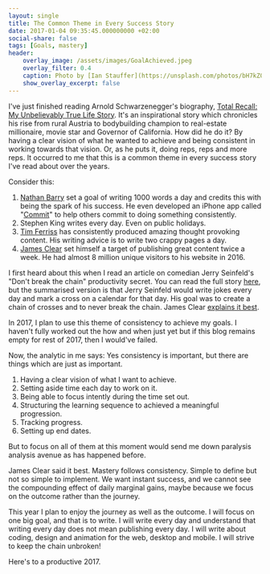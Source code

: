 ```yaml
---
layout: single
title: The Common Theme in Every Success Story
date: 2017-01-04 09:35:45.000000000 +02:00
social-share: false
tags: [Goals, mastery]
header:
    overlay_image: /assets/images/GoalAchieved.jpeg
    overlay_filter: 0.4
    caption: Photo by [Ian Stauffer](https://unsplash.com/photos/bH7kZ0yazB0) on [Unsplash](https://unsplash.com/)
    show_overlay_excerpt: false
---
```


I've just finished reading Arnold Schwarzenegger's biography, <a href="https://www.amazon.com/gp/product/1451662440/ref=as_li_qf_sp_asin_il_tl?ie=UTF8&amp;tag=assbl05-20&amp;camp=1789&amp;creative=9325&amp;linkCode=as2&amp;creativeASIN=1451662440&amp;linkId=5cd3367b36d651239f6e75dbb8aeec24">Total Recall: My Unbelievably True Life Story</a>. It's an inspirational story which chronicles his rise from rural Austria to bodybuilding champion to real-estate millionaire, movie star and Governor of California. How did he do it? By having a clear vision of what he wanted to achieve and being consistent in working towards that vision. Or, as he puts it, doing reps, reps and more reps. It occurred to me that this is a common theme in every success story I've read about over the years. 

Consider this:
1. <a href="http://nathanbarry.com">Nathan Barry</a> set a goal of writing 1000 words a day and credits this with being the spark of his success. He even developed an iPhone app called "<a href="https://itunes.apple.com/us/app/commit/id473527073?mt=8">Commit</a>" to help others commit to doing something consistently.
2. Stephen King writes every day. Even on public holidays.
3. <a href="http://fourhourworkweek.com">Tim Ferriss</a> has consistently produced amazing thought provoking content. His writing advice is to write two crappy pages a day.
4. <a href="http://jamesclear.com">James Clear</a> set himself a target of publishing great content twice a week. He had almost 8 million unique visitors to his website in 2016.


I first heard about this when I read an article on comedian Jerry Seinfeld's "Don't break the chain" productivity secret. You can read the full story <a href="http://lifehacker.com/281626/jerry-seinfelds-productivity-secret">here</a>, but the summarised version is that Jerry Seinfeld would write jokes every day and mark a cross on a calendar for that day. His goal was to create a chain of crosses and to never break the chain. James Clear <a href="http://jamesclear.com/stop-procrastinating-seinfeld-strategy">explains it best</a>.

In 2017, I plan to use this theme of consistency to achieve my goals. I haven't fully worked out the how and when just yet but if this blog remains empty for rest of 2017, then I would've failed.

Now, the analytic in me says: Yes consistency is important, but there are things which are just as important.
1. Having a clear vision of what I want to achieve.
2. Setting aside time each day to work on it.
3. Being able to focus intently during the time set out.
4. Structuring the learning sequence to achieved a meaningful progression.
5. Tracking progress.
6. Setting up end dates.

But to focus on all of them at this moment would send me down paralysis analysis avenue as has happened before.

James Clear said it best. Mastery follows consistency. Simple to define but not so simple to implement. We want instant success, and we cannot see the compounding effect of daily marginal gains, maybe because we focus on the outcome rather than the journey.

This year I plan to enjoy the journey as well as the outcome. I will focus on one big goal, and that is to write. I will write every day and understand that writing every day does not mean publishing every day. I will write about coding, design and animation for the web, desktop and mobile. I will strive to keep the chain unbroken!

Here's to a productive 2017.
